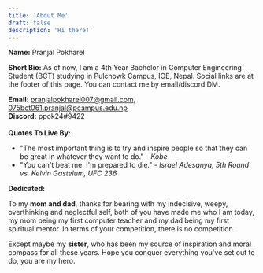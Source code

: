 ```yaml
---
title: 'About Me'
draft: false
description: 'Hi there!'
---
```


**Name:** Pranjal Pokharel

**Short Bio:**
As of now, I am a 4th Year Bachelor in Computer Engineering Student (BCT) studying in Pulchowk Campus, IOE, Nepal. Social links are at the footer of this page. You can contact me by email/discord DM.

**Email:** pranjalpokharel007@gmail.com, 075bct061.pranjal@pcampus.edu.np\
**Discord:** ppok24#9422\
\
**Quotes To Live By:**

- "The most important thing is to try and inspire people so that they can be great in whatever they want to do." - _Kobe_
- "You can't beat me. I'm prepared to die." - _Israel Adesanya, 5th Round vs. Kelvin Gastelum, UFC 236_

**Dedicated:**

To my **mom and dad**, thanks for bearing with my indecisive, weepy, overthinking and neglectful self, both of you have made me who I am today, my mom being my first computer teacher and my dad being my first spiritual mentor. In terms of your competition, there is no competition.

Except maybe my **sister**, who has been my source of inspiration and moral compass for all these years. Hope you conquer everything you've set out to do, you are my hero.
